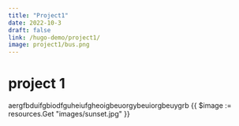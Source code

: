```yaml
---
title: "Project1"
date: 2022-10-3
draft: false
link: /hugo-demo/project1/
image: project1/bus.png
---
```


# project 1

aergfbduifgbiodfguheiufgheoigbeuorgybeuiorgbeuygrb
{{ $image := resources.Get "images/sunset.jpg" }}